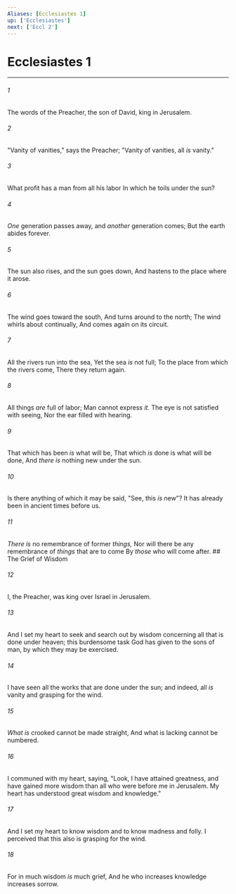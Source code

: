 ```yaml
---
Aliases: [Ecclesiastes 1]
up: ['Ecclesiastes']
next: ['Eccl 2']
---
```

# Ecclesiastes 1

***


###### 1 
The words of the Preacher, the son of David, king in Jerusalem. 

###### 2 
"Vanity of vanities," says the Preacher; "Vanity of vanities, all _is_ vanity." 

###### 3 
What profit has a man from all his labor In which he toils under the sun? 

###### 4 
_One_ generation passes away, and _another_ generation comes; But the earth abides forever. 

###### 5 
The sun also rises, and the sun goes down, And hastens to the place where it arose. 

###### 6 
The wind goes toward the south, And turns around to the north; The wind whirls about continually, And comes again on its circuit. 

###### 7 
All the rivers run into the sea, Yet the sea _is_ not full; To the place from which the rivers come, There they return again. 

###### 8 
All things _are_ full of labor; Man cannot express _it._ The eye is not satisfied with seeing, Nor the ear filled with hearing. 

###### 9 
That which has been _is_ what will be, That which _is_ done is what will be done, And _there is_ nothing new under the sun. 

###### 10 
Is there anything of which it may be said, "See, this _is_ new"? It has already been in ancient times before us. 

###### 11 
_There is_ no remembrance of former _things,_ Nor will there be any remembrance of _things_ that are to come By _those_ who will come after. ## The Grief of Wisdom 

###### 12 
I, the Preacher, was king over Israel in Jerusalem. 

###### 13 
And I set my heart to seek and search out by wisdom concerning all that is done under heaven; this burdensome task God has given to the sons of man, by which they may be exercised. 

###### 14 
I have seen all the works that are done under the sun; and indeed, all _is_ vanity and grasping for the wind. 

###### 15 
_What is_ crooked cannot be made straight, And what is lacking cannot be numbered. 

###### 16 
I communed with my heart, saying, "Look, I have attained greatness, and have gained more wisdom than all who were before me in Jerusalem. My heart has understood great wisdom and knowledge." 

###### 17 
And I set my heart to know wisdom and to know madness and folly. I perceived that this also is grasping for the wind. 

###### 18 
For in much wisdom _is_ much grief, And he who increases knowledge increases sorrow.
